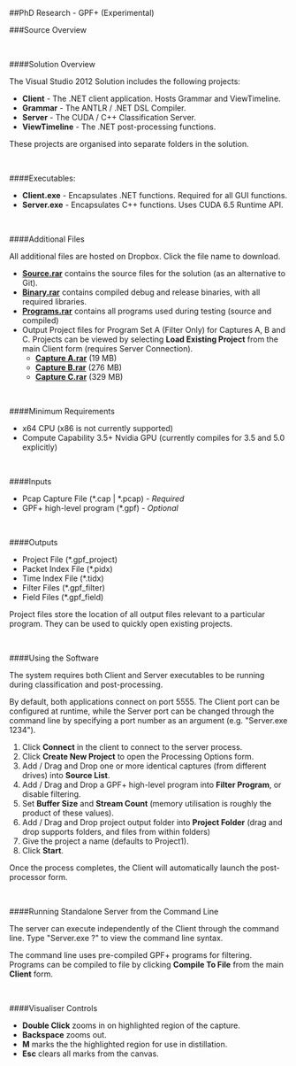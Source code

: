 
##PhD Research - GPF+ (Experimental)

###Source Overview

</br>

####Solution Overview

The Visual Studio 2012 Solution includes the following projects:

<ul>
<li><b>Client</b> - The .NET client application. Hosts Grammar and ViewTimeline.</li>

<li><b>Grammar</b> - The ANTLR / .NET DSL Compiler.</li>

<li><b>Server</b> - The CUDA / C++ Classification Server. </li>

<li><b>ViewTimeline</b> - The .NET post-processing functions.</li>
</ul>

These projects are organised into separate folders in the solution.

</br>

####Executables:

<ul>
<li><b>Client.exe</b> - Encapsulates .NET functions. Required for all GUI functions.</li>

<li><b>Server.exe</b> - Encapsulates C++ functions. Uses CUDA 6.5 Runtime API.</li>
</ul>

</br>

####Additional Files

All additional files are hosted on Dropbox. Click the file name to download.
<ul>
<li><b><a href=https://www.dropbox.com/s/xv1sfup1rz6pjxm/Source.rar?dl=0>Source.rar</a></b> contains the source files for the solution (as an alternative to Git). </li>
<li><b><a href=https://www.dropbox.com/s/i2dt5fc16ghijew/Binary.rar?dl=0>Binary.rar</a></b> contains compiled debug and release binaries, with all required libraries.</li>
<li><b><a href=https://www.dropbox.com/s/z1uzib8c8k4exzt/Programs.rar?dl=0>Programs.rar</a></b> contains all programs used during testing (source and compiled)</li>
<li>Output Project files for Program Set A (Filter Only) for Captures A, B and C. Projects can be viewed by selecting <b>Load Existing Project</b> from the main Client form (requires Server Connection).  
<ul><li><b><a href=https://www.dropbox.com/s/x5ughqbyqgf6xp5/Capture%20A.rar?dl=0>Capture A.rar</a></b> (19 MB)</li>
<li><b><a href=https://www.dropbox.com/s/ghaw72bn61z6pqd/Capture%20B.rar?dl=0>Capture B.rar</a></b> (276 MB)</li>
<li><b><a href=https://www.dropbox.com/s/1cwekopovdykwas/Capture%20C.rar?dl=0>Capture C.rar</a></b> (329 MB)</li>
</ul>
</ul>
</br>

####Minimum Requirements

<ul>

<li> x64 CPU (x86 is not currently supported)</li>

<li> Compute Capability 3.5+ Nvidia GPU (currently compiles for 3.5 and 5.0 explicitly) </li> 

</ul>

</br>

####Inputs

<ul>

<li> Pcap Capture File (*.cap | *.pcap) <i> - Required</i></li>

<li> GPF+ high-level program (*.gpf) <i> - Optional</i></li>

</ul>

</br>

####Outputs

<ul>

<li> Project File (*.gpf_project) </li>

<li> Packet Index File (*.pidx) </li>

<li> Time Index File (*.tidx) </li>

<li> Filter Files (*.gpf_filter) </li>

<li> Field Files (*.gpf_field) </li>

</ul>

Project files store the location of all output files relevant to a particular program.
They can be used to quickly open existing projects.

</br>


####Using the Software

The system requires both Client and Server executables to be running during classification and post-processing.

By default, both applications connect on port 5555. The Client port can be configured at runtime, while the Server port can be changed through the command line by specifying a port number as an argument (e.g. "Server.exe 1234"). 

<ol>
<li>Click <b>Connect</b> in the client to connect to the server process. </li>
<li>Click <b>Create New Project</b> to open the Processing Options form. 
<li> Add / Drag and Drop one or more identical captures (from different drives) into <b>Source List</b>. </li>
<li> Add / Drag and Drop a GPF+ high-level program into <b>Filter Program</b>, or disable filtering.</li>
<li> Set <b>Buffer Size</b> and <b>Stream Count</b> (memory utilisation is roughly the product of these values).</li>
<li> Add / Drag and Drop project output folder into <b>Project Folder</b> (drag and drop supports folders, and files from within folders)</li>
<li> Give the project a name (defaults to Project1).</li>
<li> Click <b>Start</b>.</li>
</ol>

Once the process completes, the Client will automatically launch the post-processor form.

</br>

####Running Standalone Server from the Command Line

The server can execute independently of the Client through the command line. Type "Server.exe ?" to view the command line syntax.

The command line uses pre-compiled GPF+ programs for filtering. Programs can be compiled to file by clicking <b>Compile To File</b> from the main <b>Client</b> form.

</br>

####Visualiser Controls

<ul>

<li><b>Double Click</b> zooms in on highlighted region of the capture.</li>

<li><b>Backspace</b> zooms out.</li>

<li><b>M</b> marks the the highlighted region for use in distillation.</li>

<li><b>Esc</b> clears all marks from the canvas.</li>

</ul>
